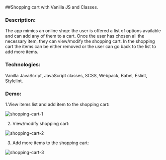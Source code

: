 ##Shopping cart with Vanilla JS and Classes.
### Description: 
The app mimics an online shop: the user is offered a list of options available and can add any of them to a cart. Once the user has chosen all the necessary item, they can view/modify the shopping cart. In the shopping cart the items can be either removed or the user can go back to the list to add more items. 

### Technologies: 
Vanilla JavaScript, JavaScript classes, SCSS, Webpack, Babel, Eslint, Stylelint.

### Demo:
1.View items list and add item to the shopping cart:

![shopping-cart-1](https://user-images.githubusercontent.com/66952678/102371294-f0695f00-3fb5-11eb-9ff8-b28a88591f61.gif)

2. View/modify shopping cart:

![shopping-cart-2](https://user-images.githubusercontent.com/66952678/102371324-f9f2c700-3fb5-11eb-9f9e-5e8e02da224b.gif)

3. Add more items to the shopping cart:

![shopping-cart-3](https://user-images.githubusercontent.com/66952678/102371350-0119d500-3fb6-11eb-9e51-83b673f9b177.gif)
